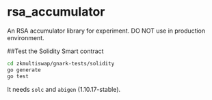 # rsa_accumulator

An RSA accumulator library for experiment. DO NOT use in production environment.

##Test the Solidity Smart contract
```bash
cd zkmultiswap/gnark-tests/solidity
go generate
go test
```

It needs `solc` and `abigen` (1.10.17-stable).